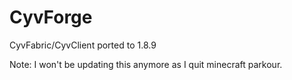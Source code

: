 # CyvForge
 CyvFabric/CyvClient ported to 1.8.9

Note: I won't be updating this anymore as I quit minecraft parkour.
